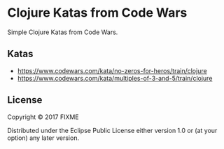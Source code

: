 # Clojure Katas from Code Wars

Simple Clojure Katas from Code Wars.

## Katas

 * https://www.codewars.com/kata/no-zeros-for-heros/train/clojure
 * https://www.codewars.com/kata/multiples-of-3-and-5/train/clojure

## License

Copyright © 2017 FIXME

Distributed under the Eclipse Public License either version 1.0 or (at
your option) any later version.
